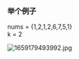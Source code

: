 ### 举个例子
nums = {1,2,1,2,6,7,5,1}  
k  = 2

![1659179493992.jpg](https://pic.zaqbest.com/i/2022/07/30/62e5120a80327.jpg)
